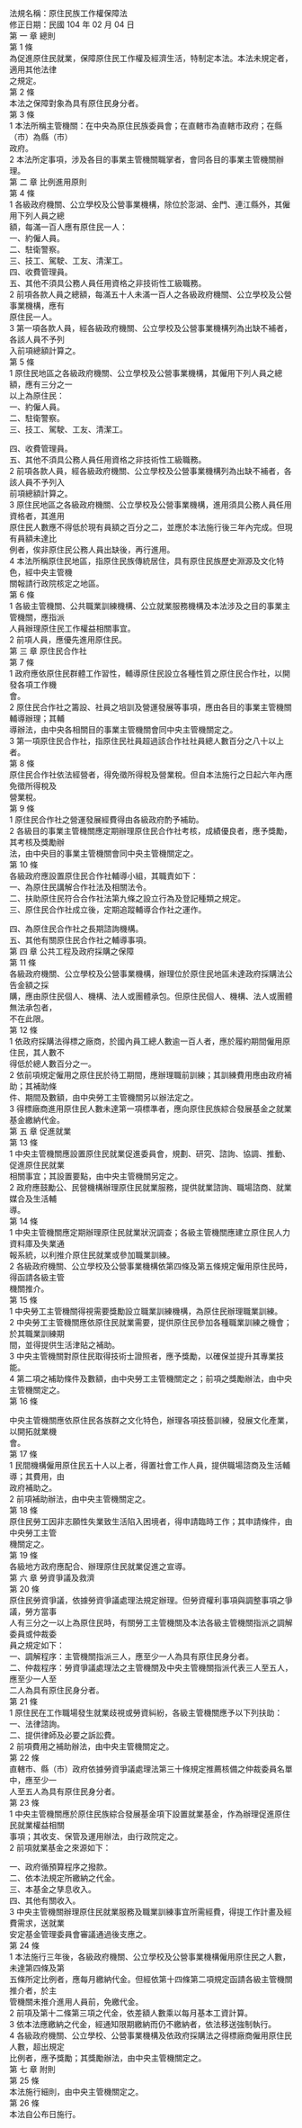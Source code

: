 法規名稱：原住民族工作權保障法  
修正日期：民國 104 年 02 月 04 日  
第 一 章 總則  
第 1 條  
為促進原住民就業，保障原住民工作權及經濟生活，特制定本法。本法未規定者，適用其他法律  
之規定。  
第 2 條  
本法之保障對象為具有原住民身分者。  
第 3 條  
1 本法所稱主管機關：在中央為原住民族委員會；在直轄市為直轄市政府；在縣（市）為縣（市）  
政府。  
2 本法所定事項，涉及各目的事業主管機關職掌者，會同各目的事業主管機關辦理。  
第 二 章 比例進用原則  
第 4 條  
1 各級政府機關、公立學校及公營事業機構，除位於澎湖、金門、連江縣外，其僱用下列人員之總  
額，每滿一百人應有原住民一人：  
一、約僱人員。  
二、駐衛警察。  
三、技工、駕駛、工友、清潔工。  
四、收費管理員。  
五、其他不須具公務人員任用資格之非技術性工級職務。  
2 前項各款人員之總額，每滿五十人未滿一百人之各級政府機關、公立學校及公營事業機構，應有  
原住民一人。  
3 第一項各款人員，經各級政府機關、公立學校及公營事業機構列為出缺不補者，各該人員不予列  
入前項總額計算之。  
第 5 條  
1 原住民地區之各級政府機關、公立學校及公營事業機構，其僱用下列人員之總額，應有三分之一  
以上為原住民：  
一、約僱人員。  
二、駐衛警察。  
三、技工、駕駛、工友、清潔工。  


四、收費管理員。  
五、其他不須具公務人員任用資格之非技術性工級職務。  
2 前項各款人員，經各級政府機關、公立學校及公營事業機構列為出缺不補者，各該人員不予列入  
前項總額計算之。  
3 原住民地區之各級政府機關、公立學校及公營事業機構，進用須具公務人員任用資格者，其進用  
原住民人數應不得低於現有員額之百分之二，並應於本法施行後三年內完成。但現有員額未達比  
例者，俟非原住民公務人員出缺後，再行進用。  
4 本法所稱原住民地區，指原住民族傳統居住，具有原住民族歷史淵源及文化特色，經中央主管機  
關報請行政院核定之地區。  
第 6 條  
1 各級主管機關、公共職業訓練機構、公立就業服務機構及本法涉及之目的事業主管機關，應指派  
人員辦理原住民工作權益相關事宜。  
2 前項人員，應優先進用原住民。  
第 三 章 原住民合作社  
第 7 條  
1 政府應依原住民群體工作習性，輔導原住民設立各種性質之原住民合作社，以開發各項工作機  
會。  
2 原住民合作社之籌設、社員之培訓及營運發展等事項，應由各目的事業主管機關輔導辦理；其輔  
導辦法，由中央各相關目的事業主管機關會同中央主管機關定之。  
3 第一項原住民合作社，指原住民社員超過該合作社社員總人數百分之八十以上者。  
第 8 條  
原住民合作社依法經營者，得免徵所得稅及營業稅。但自本法施行之日起六年內應免徵所得稅及  
營業稅。  
第 9 條  
1 原住民合作社之營運發展經費得由各級政府酌予補助。  
2 各級目的事業主管機關應定期辦理原住民合作社考核，成績優良者，應予獎勵，其考核及獎勵辦  
法，由中央目的事業主管機關會同中央主管機關定之。  
第 10 條  
各級政府應設置原住民合作社輔導小組，其職責如下：  
一、為原住民講解合作社法及相關法令。  
二、扶助原住民符合合作社法第九條之設立行為及登記種類之規定。  
三、原住民合作社成立後，定期追蹤輔導合作社之運作。  


四、為原住民合作社之長期諮詢機構。  
五、其他有關原住民合作社之輔導事項。  
第 四 章 公共工程及政府採購之保障  
第 11 條  
各級政府機關、公立學校及公營事業機構，辦理位於原住民地區未達政府採購法公告金額之採  
購，應由原住民個人、機構、法人或團體承包。但原住民個人、機構、法人或團體無法承包者，  
不在此限。  
第 12 條  
1 依政府採購法得標之廠商，於國內員工總人數逾一百人者，應於履約期間僱用原住民，其人數不  
得低於總人數百分之一。  
2 依前項規定僱用之原住民於待工期間，應辦理職前訓練；其訓練費用應由政府補助；其補助條  
件、期間及數額，由中央勞工主管機關另以辦法定之。  
3 得標廠商進用原住民人數未達第一項標準者，應向原住民族綜合發展基金之就業基金繳納代金。  
第 五 章 促進就業  
第 13 條  
1 中央主管機關應設置原住民就業促進委員會，規劃、研究、諮詢、協調、推動、促進原住民就業  
相關事宜；其設置要點，由中央主管機關另定之。  
2 政府應鼓勵公、民營機構辦理原住民就業服務，提供就業諮詢、職場諮商、就業媒合及生活輔  
導。  
第 14 條  
1 中央主管機關應定期辦理原住民就業狀況調查；各級主管機關應建立原住民人力資料庫及失業通  
報系統，以利推介原住民就業或參加職業訓練。  
2 各級政府機關、公立學校及公營事業機構依第四條及第五條規定僱用原住民時，得函請各級主管  
機關推介。  
第 15 條  
1 中央勞工主管機關得視需要獎勵設立職業訓練機構，為原住民辦理職業訓練。  
2 中央勞工主管機關應依原住民就業需要，提供原住民參加各種職業訓練之機會；於其職業訓練期  
間，並得提供生活津貼之補助。  
3 中央主管機關對原住民取得技術士證照者，應予獎勵，以確保並提升其專業技能。  
4 第二項之補助條件及數額，由中央勞工主管機關定之；前項之獎勵辦法，由中央主管機關定之。  
第 16 條  


中央主管機關應依原住民各族群之文化特色，辦理各項技藝訓練，發展文化產業，以開拓就業機  
會。  
第 17 條  
1 民間機構僱用原住民五十人以上者，得置社會工作人員，提供職場諮商及生活輔導；其費用，由  
政府補助之。  
2 前項補助辦法，由中央主管機關定之。  
第 18 條  
原住民勞工因非志願性失業致生活陷入困境者，得申請臨時工作；其申請條件，由中央勞工主管  
機關定之。  
第 19 條  
各級地方政府應配合、辦理原住民就業促進之宣導。  
第 六 章 勞資爭議及救濟  
第 20 條  
原住民勞資爭議，依據勞資爭議處理法規定辦理。但勞資權利事項與調整事項之爭議，勞方當事  
人有三分之一以上為原住民時，有關勞工主管機關及本法各級主管機關指派之調解委員或仲裁委  
員之規定如下：  
一、調解程序：主管機關指派三人，應至少一人為具有原住民身分者。  
二、仲裁程序：勞資爭議處理法之主管機關及中央主管機關指派代表三人至五人，應至少一人至  
二人為具有原住民身分者。  
第 21 條  
1 原住民在工作職場發生就業歧視或勞資糾紛，各級主管機關應予以下列扶助：  
一、法律諮詢。  
二、提供律師及必要之訴訟費。  
2 前項費用之補助辦法，由中央主管機關定之。  
第 22 條  
直轄市、縣（市）政府依據勞資爭議處理法第三十條規定推薦核備之仲裁委員名單中，應至少一  
人至五人為具有原住民身分者。  
第 23 條  
1 中央主管機關應於原住民族綜合發展基金項下設置就業基金，作為辦理促進原住民就業權益相關  
事項；其收支、保管及運用辦法，由行政院定之。  
2 前項就業基金之來源如下：  


一、政府循預算程序之撥款。  
二、依本法規定所繳納之代金。  
三、本基金之孳息收入。  
四、其他有關收入。  
3 中央主管機關辦理原住民就業服務及職業訓練事宜所需經費，得提工作計畫及經費需求，送就業  
安定基金管理委員會審議通過後支應之。  
第 24 條  
1 本法施行三年後，各級政府機關、公立學校及公營事業機構僱用原住民之人數，未達第四條及第  
五條所定比例者，應每月繳納代金。但經依第十四條第二項規定函請各級主管機關推介者，於主  
管機關未推介進用人員前，免繳代金。  
2 前項及第十二條第三項之代金，依差額人數乘以每月基本工資計算。  
3 依本法應繳納之代金，經通知限期繳納而仍不繳納者，依法移送強制執行。  
4 各級政府機關、公立學校、公營事業機構及依政府採購法之得標廠商僱用原住民人數，超出規定  
比例者，應予獎勵；其獎勵辦法，由中央主管機關定之。  
第 七 章 附則  
第 25 條  
本法施行細則，由中央主管機關定之。  
第 26 條  
本法自公布日施行。  


